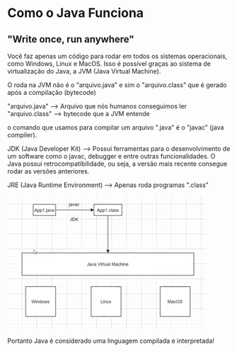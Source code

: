 # Como o Java Funciona

## "Write once, run anywhere"

Você faz apenas um código para rodar em todos os sistemas operacionais, como Windows, Linux e MacOS. Isso é possível graças ao sistema de virtualização do Java, a JVM (Java Virtual Machine). 

O roda na JVM não é o "arquivo.java" e sim o "arquivo.class" que é gerado após a compilação (bytecode)

"arquivo.java" --> Arquivo que nós humanos conseguimos ler  
"arquivo.class" --> bytecode que a JVM entende

o comando que usamos para compilar um arquivo ".java" é o "javac" (java compiler).

JDK (Java Developer Kit) --> Possui ferramentas para o desenvolvimento de um software como o javac, debugger e entre outras funcionalidades. O Java possui retrocompatibilidade, ou seja, a versão mais recente consegue rodar as versões anteriores.

JRE (Java Runtime Environment) --> Apenas roda programas ".class"

![Explicação sobre JVM](img/jvm.png)

Portanto Java é considerado uma linguagem compilada e interpretada!
